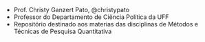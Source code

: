 - Prof. Christy Ganzert Pato, @christypato
- Professor do Departamento de Ciência Política da UFF
- Repositório destinado aos materias das disciplinas de Métodos e Técnicas de Pesquisa Quantitativa

<!---
christypato/christypato is a ✨ special ✨ repository because its `README.md` (this file) appears on your GitHub profile.
You can click the Preview link to take a look at your changes.
--->
